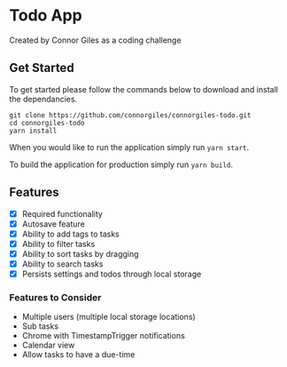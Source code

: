 # Todo App

Created by Connor Giles as a coding challenge

## Get Started

To get started please follow the commands below to download and install the dependancies.

```
git clone https://github.com/connorgiles/connorgiles-todo.git
cd connorgiles-todo
yarn install
```

When you would like to run the application simply run `yarn start`.

To build the application for production simply run `yarn build`.

## Features

- [x] Required functionality
- [x] Autosave feature
- [x] Ability to add tags to tasks
- [x] Ability to filter tasks
- [x] Ability to sort tasks by dragging
- [x] Ability to search tasks
- [x] Persists settings and todos through local storage

### Features to Consider

- Multiple users (multiple local storage locations)
- Sub tasks
- Chrome with TimestampTrigger notifications
- Calendar view
- Allow tasks to have a due-time
